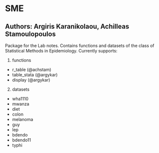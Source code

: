 # SME
## Authors: Argiris Karanikolaou, Achilleas Stamoulopoulos
Package for the Lab notes. 
Contains functions and datasets of the class of Statistical Methods in Epidemiology.
Currently supports:
1. functions
 + r_table (@achstam)
 + table_stata (@argykar)
 + display (@argykar)
2. datasets
  + wha1110
  + mwanza
  + diet
  + colon
  + melanoma
  + guy 
  + lep
  + bdendo
  + bdendo11
  + typhi
